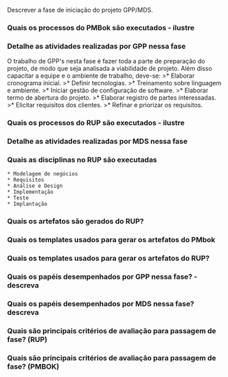 Descrever a fase de iniciação do projeto GPP/MDS.

### Quais os processos do PMBok são executados - ilustre
### Detalhe as atividades realizadas por GPP nessa fase
O trabalho de GPP's nesta fase é fazer toda a parte de preparação do projeto, de modo que seja analisada a viabilidade de projeto. Além disso capacitar a equipe e o ambiente de trabalho, deve-se:
    >* Elaborar cronograma inicial.
    >* Definir tecnologias.
    >* Treinamento sobre linguagem e ambiente.
    >* Iniciar gestão de configuração de software.
    >* Elaborar termo de abertura do projeto.
    >* Elaborar registro de partes interessadas.
    >* Elicitar requisitos dos clientes.
    >* Refinar e priorizar os requisitos.

### Quais os processos do RUP são executados - ilustre
### Detalhe as atividades realizadas por MDS nessa fase
### Quais as disciplinas no RUP são executadas
    * Modelagem de negócios
    * Requisitos
    * Análise e Design
    * Implementação
    * Teste
    * Implantação
### Quais os artefatos são gerados do RUP?
### Quais os templates usados para gerar os artefatos do PMbok 
### Quais os templates usados para gerar os artefatos do RUP?
### Quais os papéis desempenhados por GPP nessa fase? - descreva
### Quais os papéis desempenhados por MDS nessa fase? descreva 
### Quais são principais critérios de avaliação para passagem de fase? (RUP)
### Quais são principais critérios de avaliação para passagem de fase? (PMBOK)